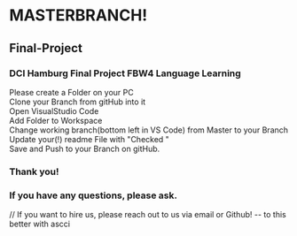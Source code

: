 
# MASTERBRANCH!

## Final-Project

### DCI Hamburg Final Project FBW4 Language Learning

Please create a Folder on your PC  
 Clone your Branch from gitHub into it  
 Open VisualStudio Code  
 Add Folder to Workspace  
 Change working branch(bottom left in VS Code) from Master to your Branch  
 Update your(!) readme File with "Checked <yourName>"  
 Save and Push to your Branch on gitHub.

### Thank you!

### If you have any questions, please ask.

// If you want to hire us, please reach out to us via email or Github! -- to this better with ascci

